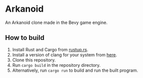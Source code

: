 # Arkanoid

An Arkanoid clone made in the Bevy game engine.

## How to build

1. Install Rust and Cargo from [rustup.rs](https://rustup.rs/).
2. Install a version of clang for your system from [here](https://github.com/llvm/llvm-project/releases/tag/llvmorg-15.0.7).
3. Clone this repository.
4. Run `cargo build` in the repository directory.
5. Alternatively, run `cargo run` to build and run the built program.
